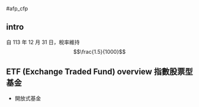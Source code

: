 #afp_cfp

## intro
自 113 年 12 月 31 日，稅率維持 $$\frac{1.5}{1000}$$
## ETF (Exchange Traded Fund) overview 指數股票型基金
- 開放式基金
